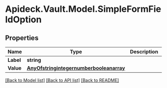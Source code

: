 # Apideck.Vault.Model.SimpleFormFieldOption

## Properties

Name | Type | Description | Notes
------------ | ------------- | ------------- | -------------
**Label** | **string** |  | [optional] 
**Value** | [**AnyOfstringintegernumberbooleanarray**](AnyOfstringintegernumberbooleanarray.md) |  | [optional] 

[[Back to Model list]](../README.md#documentation-for-models) [[Back to API list]](../README.md#documentation-for-api-endpoints) [[Back to README]](../README.md)

